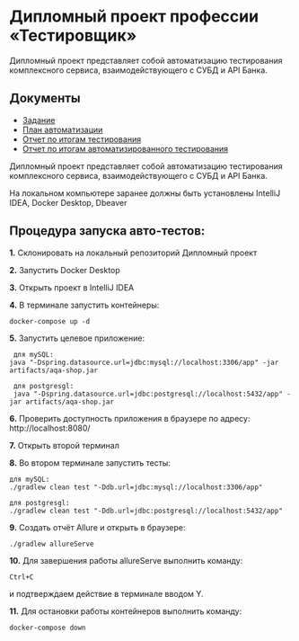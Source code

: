 # Дипломный проект профессии «Тестировщик»

Дипломный проект представляет собой автоматизацию тестирования комплексного сервиса, взаимодействующего с СУБД и API Банка.

## Документы
* [Задание](https://github.com/STALKSA/FirstQADiplom/blob/main/docs/Zadanie.md)
* [План автоматизации](https://github.com/STALKSA/FirstQADiplom/blob/main/docs/Plan.md)
* [Отчет по итогам тестирования](https://github.com/STALKSA/FirstQADiplom/blob/main/docs/Report.md)
* [Отчет по итогам автоматизированного тестирования](https://github.com/STALKSA/FirstQADiplom/blob/main/docs/Summary.md)

Дипломный проект представляет собой автоматизацию тестирования комплексного сервиса, взаимодействующего с СУБД и API Банка.

На локальном компьютере заранее должны быть установлены IntelliJ IDEA, Docker Desktop, Dbeaver

## Процедура запуска авто-тестов:

**1.** Склонировать на локальный репозиторий Дипломный проект

**2.** Запустить Docker Desktop

**3.** Открыть проект в IntelliJ IDEA

**4.** В терминале запустить контейнеры:

    docker-compose up -d

**5.** Запустить целевое приложение:

     для mySQL: 
    java "-Dspring.datasource.url=jdbc:mysql://localhost:3306/app" -jar artifacts/aqa-shop.jar

     для postgresgl:
     java "-Dspring.datasource.url=jdbc:postgresql://localhost:5432/app" -jar artifacts/aqa-shop.jar

**6.** Проверить доступность приложения в браузере по адресу: http://localhost:8080/

**7.** Открыть второй терминал

**8.** Во втором терминале запустить тесты:

    для mySQL:
    ./gradlew clean test "-Ddb.url=jdbc:mysql://localhost:3306/app"

    для postgresgl: 
    ./gradlew clean test "-Ddb.url=jdbc:postgresql://localhost:5432/app"

**9.** Создать отчёт Allure и открыть в браузере:

    ./gradlew allureServe

**10.** Для завершения работы allureServe выполнить команду:

    Ctrl+C

и подтверждаем действие в терминале вводом Y.
    
**11.** Для остановки работы контейнеров выполнить команду:

    docker-compose down

